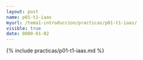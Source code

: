 ```yaml
---
layout: post
name: p01-t1-iaas
myurl: /tema1-introduccion/practicas/p01-t1-iaas/
visible: true
date: 0000-01-02
---
```


{% include practicas/p01-t1-iaas.md %}
